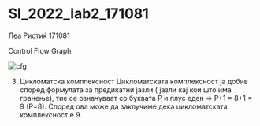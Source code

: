 # SI_2022_lab2_171081
Леа Ристиќ 171081

[](https://user-images.githubusercontent.com/101598110/171856631-f82d934e-ccfc-4a1a-b691-ed7acb6193c6.png) Control Flow Graph

![cfg](https://user-images.githubusercontent.com/101598110/171856631-f82d934e-ccfc-4a1a-b691-ed7acb6193c6.png)


3. Цикломатска комплексност
Цикломатската комплексност ја добив според формулата за предикатни јазли ( јазли кај кои што има гранење), тие се означуваат со буквата P и плус еден => 
P+1 = 8+1 = 9 (P=8). Според ова може да заклучиме дека цикломатската комплексност е 9.
